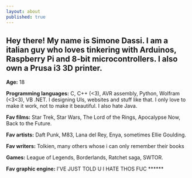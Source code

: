 ```yaml
---
layout: about
published: true
---
```


## Hey there! My name is Simone Dassi. I am a italian guy who loves tinkering with Arduinos, Raspberry Pi and 8-bit microcontrollers. I also own a Prusa i3 3D printer.



**Age:** 18

**Programming languages:** C, C++ (<3), AVR assembly, Python, Wolfram (<3<3), VB .NET. I designing UIs, websites and stuff like that. I only love to make it work, not to make it beautiful. I also hate Java.

**Fav films:** Star Trek, Star Wars, The Lord of the Rings, Apocalypse Now, Back to the Future.

**Fav artists:** Daft Punk, M83, Lana del Rey, Enya, sometimes Ellie Goulding.

**Fav writers:** Tolkien, many others whose i can only remember their books

**Games:** League of Legends, Borderlands, Ratchet saga, SWTOR.

**Fav graphic engine:** I'VE JUST TOLD U I HATE THOS FUC \*\*\*\*\*\*
